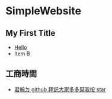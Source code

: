 # SimpleWebsite

## My First Title
+ [Hello](https://penut85420.github.io/SimpleWebsite/Hello)
+ Item B

## 工商時間
+ [君翰ㄉ github 拜託大家多多幫我按 star](https://github.com/jasperlin1996/)
